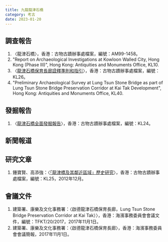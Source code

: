 ```yaml
---
title: 九龍龍津石橋
category: 考古
date: 2023-01-20
---
```

## 調查報告
1. 〈龍津石橋〉，香港：古物古蹟辦事處檔案，編號：AM99-1458。
2. "Report on Archaeological Investigations at Kowloon Walled City, Hong Kong (Phase III)", Hong Kong: Antiquities and Monuments Office, KL10.
3. 〈[龍津石橋保育長廊詮釋準則和指引](https://www.amo.gov.hk/filemanager/amo/common/form/20130824_ltsb_preservation_corridor.pdf)〉，香港：古物古蹟辦事處檔案，編號：KL26。
4. "Preliminary Archaeological Survey at Lung Tsun Stone Bridge as part of Lung Tsun Stone Bridge Preservation Corridor at Kai Tak Development", Hong Kong: Antiquities and Monuments Office, KL40.
## 發掘報告
1. 〈[龍津石橋全面發掘報告](https://www.amo.gov.hk/filemanager/amo/common/form/Lung_Tsun_Stone_Bridge_Remnants.pdf)〉，香港：古物古蹟辦事處檔案，編號：KL24。
## 新聞報道
## 研究文章
1. 鍾寶賢、高添強：〈[「龍津橋及其鄰近區域」歷史研究](https://www.amo.gov.hk/filemanager/amo/common/form/research_ltsb_surrounding_final.pdf)〉，香港：古物古蹟辦事處檔案，編號：KL25，2012年12月。
## 會議文件
1. 建築署、康樂及文化事務署：〈啟德龍津石橋保育長廊，Lung Tsun Stone Bridge Preservation Corridor at Kai Tak）〉，香港：海濱事務委員會會議文件，編號：TFKT/20/2017，2017年11月1日。
2. 建築署、康樂及文化事務署：〈啟德龍津石橋保育長廊〉，香港：海濱事務委員會會議簡報，2017年11月1日。